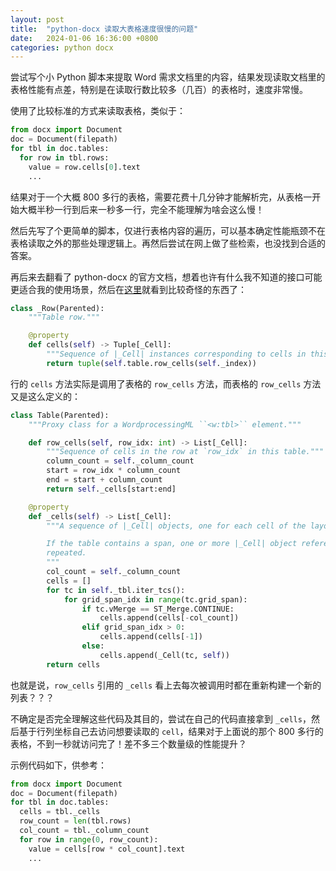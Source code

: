 ```yaml
---
layout: post
title:  "python-docx 读取大表格速度很慢的问题"
date:   2024-01-06 16:36:00 +0800
categories: python docx
---
```


尝试写个小 Python 脚本来提取 Word 需求文档里的内容，结果发现读取文档里的表格性能有点差，特别是在读取行数比较多（几百）的表格时，速度非常慢。

使用了比较标准的方式来读取表格，类似于：

~~~python
from docx import Document
doc = Document(filepath)
for tbl in doc.tables:
  for row in tbl.rows:
    value = row.cells[0].text
    ...
~~~

结果对于一个大概 800 多行的表格，需要花费十几分钟才能解析完，从表格一开始大概半秒一行到后来一秒多一行，完全不能理解为啥会这么慢！

然后先写了个更简单的脚本，仅进行表格内容的遍历，可以基本确定性能瓶颈不在表格读取之外的那些处理逻辑上。再然后尝试在网上做了些检索，也没找到合适的答案。

再后来去翻看了 python-docx 的官方文档，想着也许有什么我不知道的接口可能更适合我的使用场景，然后在[这里](https://python-docx.readthedocs.io/en/latest/_modules/docx/table.html)就看到比较奇怪的东西了：

~~~python
class _Row(Parented):
    """Table row."""

    @property
    def cells(self) -> Tuple[_Cell]:
        """Sequence of |_Cell| instances corresponding to cells in this row."""
        return tuple(self.table.row_cells(self._index))
~~~

行的 `cells` 方法实际是调用了表格的 `row_cells` 方法，而表格的 `row_cells` 方法又是这么定义的：

~~~python
class Table(Parented):
    """Proxy class for a WordprocessingML ``<w:tbl>`` element."""

    def row_cells(self, row_idx: int) -> List[_Cell]:
        """Sequence of cells in the row at `row_idx` in this table."""
        column_count = self._column_count
        start = row_idx * column_count
        end = start + column_count
        return self._cells[start:end]

    @property
    def _cells(self) -> List[_Cell]:
        """A sequence of |_Cell| objects, one for each cell of the layout grid.

        If the table contains a span, one or more |_Cell| object references are
        repeated.
        """
        col_count = self._column_count
        cells = []
        for tc in self._tbl.iter_tcs():
            for grid_span_idx in range(tc.grid_span):
                if tc.vMerge == ST_Merge.CONTINUE:
                    cells.append(cells[-col_count])
                elif grid_span_idx > 0:
                    cells.append(cells[-1])
                else:
                    cells.append(_Cell(tc, self))
        return cells
~~~

也就是说，`row_cells` 引用的 `_cells` 看上去每次被调用时都在重新构建一个新的列表？？？

不确定是否完全理解这些代码及其目的，尝试在自己的代码直接拿到 `_cells`，然后基于行列坐标自己去访问想要读取的 `cell`，结果对于上面说的那个 800 多行的表格，不到一秒就访问完了！差不多三个数量级的性能提升？

示例代码如下，供参考：

~~~python
from docx import Document
doc = Document(filepath)
for tbl in doc.tables:
  cells = tbl._cells
  row_count = len(tbl.rows)
  col_count = tbl._column_count
  for row in range(0, row_count):
    value = cells[row * col_count].text
    ...
~~~

<script src="https://utteranc.es/client.js"
        repo="yingang/yingang.github.io"
        issue-term="pathname"
        label="Comment"
        theme="github-light"
        crossorigin="anonymous"
        async>
</script>